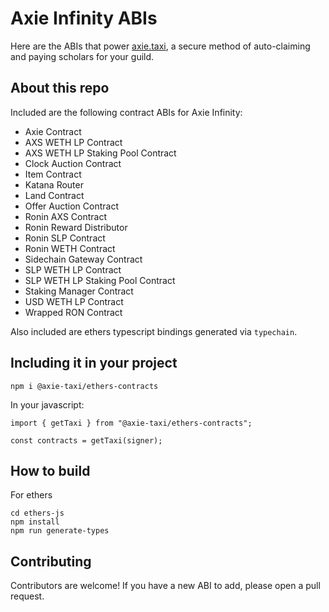 # Axie Infinity ABIs

Here are the ABIs that power [axie.taxi](https://axie.taxi), a secure method of auto-claiming and paying scholars for your guild.

## About this repo

Included are the following contract ABIs for Axie Infinity:

- Axie Contract
- AXS WETH LP Contract
- AXS WETH LP Staking Pool Contract
- Clock Auction Contract
- Item Contract
- Katana Router
- Land Contract
- Offer Auction Contract
- Ronin AXS Contract
- Ronin Reward Distributor
- Ronin SLP Contract
- Ronin WETH Contract
- Sidechain Gateway Contract
- SLP WETH LP Contract
- SLP WETH LP Staking Pool Contract
- Staking Manager Contract
- USD WETH LP Contract
- Wrapped RON Contract

Also included are ethers typescript bindings generated via `typechain`.

## Including it in your project

```
npm i @axie-taxi/ethers-contracts
```

In your javascript:

```
import { getTaxi } from "@axie-taxi/ethers-contracts";

const contracts = getTaxi(signer);
```

## How to build

For ethers

```
cd ethers-js
npm install
npm run generate-types
```

## Contributing

Contributors are welcome! If you have a new ABI to add, please open a pull request.

